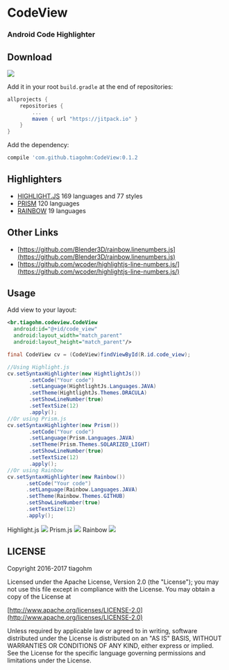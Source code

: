 # CodeView
### Android Code Highlighter

## Download

[![](https://jitpack.io/v/tiagohm/CodeView.svg)](https://jitpack.io/#tiagohm/CodeView)

Add it in your root `build.gradle` at the end of repositories:
```gradle
allprojects {
    repositories {
        ...
        maven { url "https://jitpack.io" }
    }
}
```
Add the dependency:
```gradle
compile 'com.github.tiagohm:CodeView:0.1.2
```

## Highlighters
* [HIGHLIGHT.JS](https://highlightjs.org/)
169 languages and 77 styles
* [PRISM](http://prismjs.com/)
120 languages
* [RAINBOW](https://craig.is/making/rainbows)
19 languages

## Other Links
* [https://github.com/Blender3D/rainbow.linenumbers.js](https://github.com/Blender3D/rainbow.linenumbers.js)
* [https://github.com/wcoder/highlightjs-line-numbers.js/](https://github.com/wcoder/highlightjs-line-numbers.js/)

## Usage

Add view to your layout:
```xml
<br.tiagohm.codeview.CodeView
  android:id="@+id/code_view"
  android:layout_width="match_parent"
  android:layout_height="match_parent"/>
 ```
 ```java
 final CodeView cv = (CodeView)findViewById(R.id.code_view);

 //Using Highlight.js
 cv.setSyntaxHighlighter(new HightlightJs())
        .setCode("Your code")
        .setLanguage(HightlightJs.Languages.JAVA)
        .setTheme(HightlightJs.Themes.DRACULA)
        .setShowLineNumber(true)
        .setTextSize(12)
        .apply();
 //Or using Prism.js
 cv.setSyntaxHighlighter(new Prism())
        .setCode("Your code")
        .setLanguage(Prism.Languages.JAVA)
        .setTheme(Prism.Themes.SOLARIZED_LIGHT)
        .setShowLineNumber(true)
        .setTextSize(12)
        .apply();
//Or using Rainbow
cv.setSyntaxHighlighter(new Rainbow())
       .setCode("Your code")
       .setLanguage(Rainbow.Languages.JAVA)
       .setTheme(Rainbow.Themes.GITHUB)
       .setShowLineNumber(true)
       .setTextSize(12)
       .apply();
 ```

 Highlight.js
 ![](https://raw.githubusercontent.com/tiagohm/CodeView/master/1.png)
 Prism.js
 ![](https://raw.githubusercontent.com/tiagohm/CodeView/master/3.png)
 Rainbow
 ![](https://raw.githubusercontent.com/tiagohm/CodeView/master/2.png)

## LICENSE
Copyright 2016-2017 tiagohm

Licensed under the Apache License, Version 2.0 (the "License");
you may not use this file except in compliance with the License.
You may obtain a copy of the License at

[http://www.apache.org/licenses/LICENSE-2.0](http://www.apache.org/licenses/LICENSE-2.0)

Unless required by applicable law or agreed to in writing, software
distributed under the License is distributed on an "AS IS" BASIS,
WITHOUT WARRANTIES OR CONDITIONS OF ANY KIND, either express or implied.
See the License for the specific language governing permissions and
limitations under the License.
